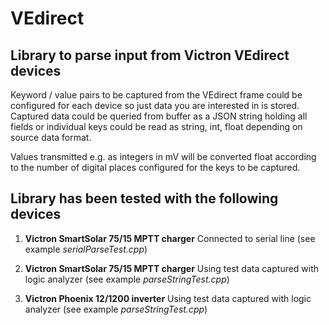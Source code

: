 # VEdirect

## Library to parse input from Victron VEdirect devices

Keyword / value pairs to be captured from the VEdirect frame could be configured for each device so just data you are interested in is stored. Captured data could be queried from buffer as a JSON string holding all fields or individual keys could be read as string, int, float depending on source data format.

Values transmitted e.g. as integers in mV will be converted float according to the number of digital places configured for the keys to be captured.

## Library has been tested with the following devices

1. **Victron SmartSolar 75/15 MPTT charger** 
Connected to serial line (see example *serialParseTest.cpp*)

2. **Victron SmartSolar 75/15 MPTT charger** 
Using test data captured with logic analyzer (see example *parseStringTest.cpp*)

3. **Victron Phoenix 12/1200 inverter** 
Using test data captured with logic analyzer (see example *parseStringTest.cpp*)
